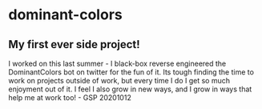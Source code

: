 # dominant-colors
## My first ever side project! 
I worked on this last summer - I black-box reverse engineered the DominantColors bot on twitter for the fun of it. 
Its tough finding the time to work on projects outside of work, but every time I do I get so much enjoyment out of it. 
I feel I also grow in new ways, and I grow in ways that help me at work too! - GSP 20201012
